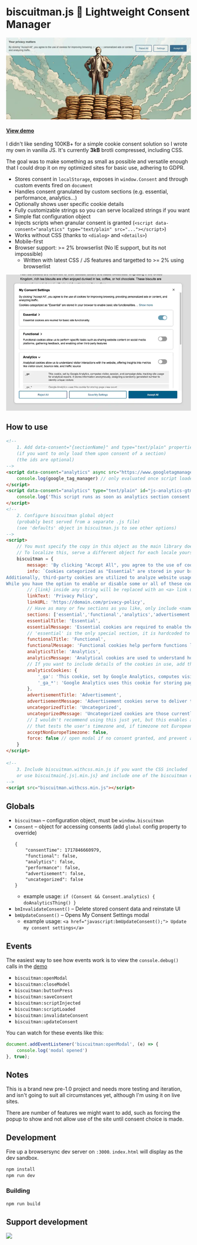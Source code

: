 # biscuitman.js 🍪 Lightweight Consent Manager
![screenshot of main UI](media/readmebanner.webp)

#### [View demo](https://replete.github.io/biscuitman)

I didn't like sending 100KB+ for a simple cookie consent solution so I wrote my own in vanilla JS. It's currently **3kB** brotli compressed, including CSS.

The goal was to make something as small as possible and versatile enough that I could drop it on my optimized sites for basic use, adhering to GDPR.


- Stores consent in `localStorage`, exposes in `window.Consent` and through custom events fired on `document`
- Handles consent granulated by custom sections (e.g. essential, performance, analytics...)
- Optionally shows user specific cookie details
- Fully customizable strings so you can serve localized strings if you want
- Simple flat configuration object
- Injects scripts when granular consent is granted (`<script data-consent="analytics" type="text/plain" src="..."></script>`)
- Works without CSS (thanks to `<dialog>` and `<details>`)
- Mobile-first
- Browser support: >= 2% browserlist (No IE support, but its not impossible)
  - Written with latest CSS / JS features and targetted to >= 2% using browserlist

![screenshot of main UI](media/ui.webp)

## How to use
```html
<!-- 
    1. Add data-consent="{sectionName}" and type="text/plain" properties
    (if you want to only load them upon consent of a section)
    (the ids are optional)
-->
<script data-consent="analytics" async src="https://www.googletagmanager.com/gtag/js?id=G-TEST" type="text/plain" id="js-analytics-gtm">
    console.log(google_tag_manager) // only evaluated once script loaded
</script>
<script data-consent="analytics" type="text/plain" id="js-analytics-gtm-after">
    console.log('This script runs as soon as analytics section consent is granted')
</script>
<!-- 
    2. Configure biscuitman global object
    (probably best served from a separate .js file)
    (see 'defaults' object in biscuitman.js to see other options)
-->
<script>
    // You must specify the copy in this object as the main library does not include the defaults because every site is different.
    // To localize this, serve a different object for each locale yourself on pageload, this could filename based like biscuitman.config.es.js or a backend solution
    biscuitman = {
        message: 'By clicking "Accept All", you agree to the use of cookies for improving browsing, providing personalized ads or content, and analyzing traffic. {link}',
		info: `Cookies categorized as "Essential" are stored in your browser to enable basic site functionalities. 
Additionally, third-party cookies are utilized to analyze website usage, store preferences, and deliver relevant content and advertisements with your consent.
While you have the option to enable or disable some or all of these cookies, note that disabling certain ones may impact your browsing experience.`,
        // {link} inside any string will be replaced with an <a> link using:
        linkText: 'Privacy Policy',
        linkURL: 'https://domain.com/privacy-policy',
        // Have as many or few sections as you like, only include <name>{Title|Message|Cookies} properties if you use them. This is a key property.
        sections: ['essential','functional','analytics','advertisement','uncategorized'],
        essentialTitle: 'Essential',
        essentialMessage: 'Essential cookies are required to enable the basic features of this site',
        // 'essential' is the only special section, it is hardcoded to be disabled in the UI
        functionalTitle: 'Functional',
        functionalMessage: 'Functional cookies help perform functions like sharing the content of the website on social media platforms, collecting feedback, and other third-party features',
        analyticsTitle: 'Analytics',
        analyticsMessage: 'Analytical cookies are used to understand how visitors interact with the website. These cookies help provide information on metrics such as the number of visitors, bounce rate, traffic source, etc.',
        // If you want to include details of the cookies in use, add them like a name/value dictionary like so
        analyticsCookies: {
            '_ga': 'This cookie, set by Google Analytics, computes visitor, session, and campaign data, tracking site usage for analytical reports. It stores information anonymously, assigning a randomly generated number to identify unique visitors',
            '_ga_*': 'Google Analytics uses this cookie for storing page view count'
        },
        advertisementTitle: 'Advertisement',
        advertisementMessage: 'Advertisement cookies serve to deliver tailored advertisements to visitors based on their previous page visits and to evaluate the efficacy of advertising campaigns',
        uncategorizedTitle: 'Uncategorized',
        uncategorizedMessage: 'Uncategorized cookies are those currently under analysis and have not yet been assigned to a specific category',
        // I wouldn't recommend using this just yet, but this enables an option
        // that tests the user's timezone and, if timezone not European, auto-consents
        acceptNonEuropeTimezone: false,
        force: false // open modal if no consent granted, and prevent access without consent
    }
</script>

<!-- 
    3. Include biscuitman.withcss.min.js if you want the CSS included
    or use biscuitmain{.js|.min.js} and include one of the biscuitman css files however you like
-->
<script src="biscuitman.withcss.min.js"></script>

```

## Globals
- `biscuitman` – configuration object, must be `window.biscuitman`
- `Consent` – object for accessing consents (add `global` config property to override)
    ```
    {
        "consentTime": 1717846660979,
        "functional": false,
        "analytics": false,
        "performance": false,
        "advertisement": false,
        "uncategorized": false
    }
    ```
    - example usage: `if (Consent && Consent.analytics) { doAnalyticsThing() }`
- `bmInvalidateConsent()` – Delete stored consent data and reinstate UI
- `bmUpdateConsent()` – Opens My Consent Settings modal
    - example usage: `<a href="javascript:bmUpdateConsent();"> Update my consent settings</a>` 

## Events

The easiest way to see how events work is to view the `console.debug()` calls in the [demo](https://replete.github.io/biscuitman)
- `biscuitman:openModal`
- `biscuitman:closeModel`
- `biscuitman:buttonPress`
- `biscuitman:saveConsent`
- `biscuitman:scriptInjected`
- `biscuitman:scriptLoaded`
- `biscuitman:invalidateConsent`
- `biscuitman:updateConsent`
    
You can watch for these events like this:
```js
document.addEventListener('biscuitman:openModal', (e) => {
    console.log('modal opened')
}, true);
```

## Notes
This is a brand new pre-1.0 project and needs more testing and iteration, and isn't going to suit all circumstances yet, although I'm using it on live sites.

There are number of features we might want to add, such as forcing the popup to show and not allow use of the site until consent choice is made.


## Development

Fire up a browsersync dev server on `:3000`. `index.html` will display as the dev sandbox.
```bash
npm install
npm run dev
```

### Building
`npm run build`

## Support development

<a href="https://www.buymeacoffee.com/replete"><img src="https://img.buymeacoffee.com/button-api/?text=Buy me a coffee&emoji=&slug=replete&button_colour=BD5FFF&font_colour=ffffff&font_family=Poppins&outline_colour=000000&coffee_colour=FFDD00" /></a>